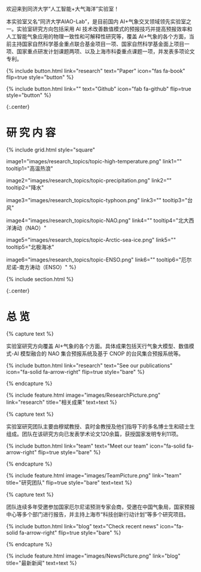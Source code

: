 ---
---

欢迎来到同济大学“人工智能+大气海洋”实验室！

本实验室又名“同济大学AIAO-Lab”，是目前国内 AI+气象交叉领域领先实验室之一。实验室研究方向包括采用 AI 技术改善数值模式的预报技巧并提高预报效率和人工智能气象应用的物理一致性和可解释性研究等，覆盖 AI+气象的各个方面，当前主持国家自然科学基金重点联合基金项目一项、国家自然科学基金面上项目一项、国家重点研发计划课题两项、以及上海市科委重点课题一项，并发表多项论文专利。

{%
  include button.html
  link="research"
  text="Paper"
  icon="fas fa-book"
  flip=true
  style="button"
%}

{%
  include button.html
  link=""
  text="Github"
  icon="fab fa-github"
  flip=true
  style="button"
%}

{:.center}

# 研 究 内 容

{%
  include grid.html
  style="square"

  image1="images/research_topics/topic-high-temperature.png"
  link1=""
  tooltip1="高温热浪"

  image2="images/research_topics/topic-precipitation.png"
  link2=""
  tooltip2="降水"

  image3="images/research_topics/topic-typhoon.png"
  link3=""
  tooltip3="台风"

  image4="images/research_topics/topic-NAO.png"
  link4=""
  tooltip4="北大西洋涛动（NAO）"
  
  image5="images/research_topics/topic-Arctic-sea-ice.png"
  link5=""
  tooltip5="北极海冰"
  
  image6="images/research_topics/topic-ENSO.png"
  link6=""
  tooltip6="厄尔尼诺-南方涛动（ENSO）"
%}

{% include section.html %}

{:.center}

# 总 览

{% capture text %}

实验室研究方向覆盖 AI+气象的各个方面。具体成果包括天行气象大模型、数值模式-AI 模型融合的 NAO 集合预报系统及基于 CNOP 的台风集合预报系统等。

{%
  include button.html
  link="research"
  text="See our publications"
  icon="fa-solid fa-arrow-right"
  flip=true
  style="bare"
%}

{% endcapture %}

{%
  include feature.html
  image="images/ResearchPicture.png"
  link="research"
  title="相关成果"
  text=text
%}

{% capture text %}

实验室研究团队主要由穆斌教授、袁时金教授及他们指导下的多名博士生和硕士生组成。团队在该研究方向已发表学术论文120余篇，获授国家发明专利11项。

{%
  include button.html
  link="team"
  text="Meet our team"
  icon="fa-solid fa-arrow-right"
  flip=true
  style="bare"
%}

{% endcapture %}

{%
  include feature.html
  image="images/TeamPicture.png"
  link="team"
  title="研究团队"
  flip=true
  style="bare"
  text=text
%}

{% capture text %}

团队连续多年受邀参加国家厄尔尼诺预测专家会商，受邀在中国气象局，国家预报中心等多个部门进行报告，并主持上海市“科技创新行动计划”等多个研究项目。

{%
  include button.html
  link="blog"
  text="Check recent news"
  icon="fa-solid fa-arrow-right"
  flip=true
  style="bare"
%}

{% endcapture %}

{%
  include feature.html
  image="images/NewsPicture.png"
  link="blog"
  title="最新新闻"
  text=text
%}
